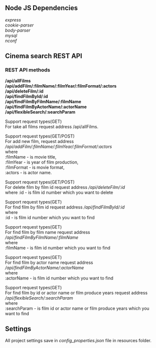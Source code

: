 **<h2>Node JS Dependencies</h2>**

_express_<br>
_cookie-parser_<br>
_body-parser_<br>
_mysql_<br>
_nconf_<br>


**<h2>Cinema search REST API</h2>**

<h3>REST API methods</h3>

**/api/allFilms<br>
/api/addFilm/:filmName/:filmYear/:filmFormat/:actors<br>
/api/deleteFilm/:id<br>
/api/findFilmById/:id<br>
/api/findFilmByFilmName/:filmName<br>
/api/findFilmByActorName/:actorName<br>
/api/flexibleSearch/:searchParam**

Support request types(GET)<br>
For take all films request address /api/allFilms.<br> 

Support request types(GET/POST)<br>
For add new film, request address */api/addFilm/:filmName/:filmYear/:filmFormat/:actors*<br>
where<br>
:filmName - is movie title,<br>
:filmYear - is year of film production,<br>
:filmFormat - is movie format,<br>
:actors - is actor name.<br>

Support request types(GET/POST)<br>
For delete film by film id request address _/api/deleteFilm/:id_<br>
where :id - is film id number which you want to delete<br>

Support request types(GET)<br>
For find film by film id request address _/api/findFilmById/:id_<br>
where<br>
:id - is film id number which you want to find<br>

Support request types(GET)<br>
For find film by film name request address _/api/findFilmByFilmName/:filmName_<br>
where<br> 
:filmName - is film id number which you want to find<br>

Support request types(GET)<br>
For find film by actor name request address _/api/findFilmByActorName/:actorName_<br>
where<br> 
:actorName - is film id number which you want to find<br>

Support request types(GET)<br>
For find film by id or actor name or film produce years request address _/api/flexibleSearch/:searchParam_<br>
where<br> 
:searchParam - is film id or actor name or film produce years which you want to find<br>

**<h2>Settings</h2>**

All project settings save in _config_properties.json_ file in resources folder.